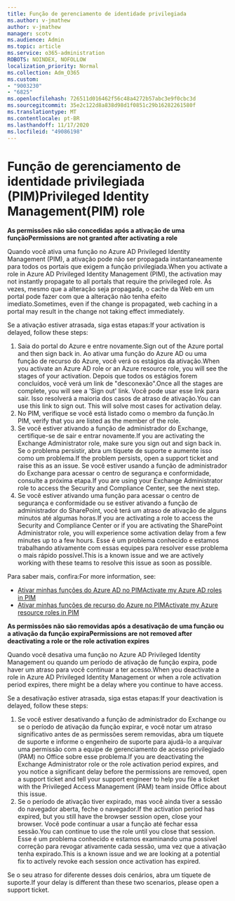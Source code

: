 ```yaml
---
title: Função de gerenciamento de identidade privilegiada
ms.author: v-jmathew
author: v-jmathew
manager: scotv
ms.audience: Admin
ms.topic: article
ms.service: o365-administration
ROBOTS: NOINDEX, NOFOLLOW
localization_priority: Normal
ms.collection: Adm_O365
ms.custom:
- "9003230"
- "6825"
ms.openlocfilehash: 726511d016462f56c48a4272b57abc3e9f0cbc3d
ms.sourcegitcommit: 35e2c122d8a838d98d1f0851c29b16282261580f
ms.translationtype: MT
ms.contentlocale: pt-BR
ms.lasthandoff: 11/17/2020
ms.locfileid: "49086198"
---
```

# <a name="privileged-identity-managementpim-role"></a><span data-ttu-id="81708-102">Função de gerenciamento de identidade privilegiada (PIM)</span><span class="sxs-lookup"><span data-stu-id="81708-102">Privileged Identity Management(PIM) role</span></span>

<span data-ttu-id="81708-103">**As permissões não são concedidas após a ativação de uma função**</span><span class="sxs-lookup"><span data-stu-id="81708-103">**Permissions are not granted after activating a role**</span></span>

<span data-ttu-id="81708-104">Quando você ativa uma função no Azure AD Privileged Identity Management (PIM), a ativação pode não ser propagada instantaneamente para todos os portais que exigem a função privilegiada.</span><span class="sxs-lookup"><span data-stu-id="81708-104">When you activate a role in Azure AD Privileged Identity Management (PIM), the activation may not instantly propagate to all portals that require the privileged role.</span></span> <span data-ttu-id="81708-105">Às vezes, mesmo que a alteração seja propagada, o cache da Web em um portal pode fazer com que a alteração não tenha efeito imediato.</span><span class="sxs-lookup"><span data-stu-id="81708-105">Sometimes, even if the change is propagated, web caching in a portal may result in the change not taking effect immediately.</span></span>

<span data-ttu-id="81708-106">Se a ativação estiver atrasada, siga estas etapas:</span><span class="sxs-lookup"><span data-stu-id="81708-106">If your activation is delayed, follow these steps:</span></span>

1. <span data-ttu-id="81708-107">Saia do portal do Azure e entre novamente.</span><span class="sxs-lookup"><span data-stu-id="81708-107">Sign out of the Azure portal and then sign back in.</span></span> <span data-ttu-id="81708-108">Ao ativar uma função do Azure AD ou uma função de recurso do Azure, você verá os estágios da ativação.</span><span class="sxs-lookup"><span data-stu-id="81708-108">When you activate an Azure AD role or an Azure resource role, you will see the stages of your activation.</span></span> <span data-ttu-id="81708-109">Depois que todos os estágios forem concluídos, você verá um link de "desconexão".</span><span class="sxs-lookup"><span data-stu-id="81708-109">Once all the stages are complete, you will see a 'Sign out' link.</span></span> <span data-ttu-id="81708-110">Você pode usar esse link para sair. Isso resolverá a maioria dos casos de atraso de ativação.</span><span class="sxs-lookup"><span data-stu-id="81708-110">You can use this link to sign out. This will solve most cases for activation delay.</span></span>
2. <span data-ttu-id="81708-111">No PIM, verifique se você está listado como o membro da função.</span><span class="sxs-lookup"><span data-stu-id="81708-111">In PIM, verify that you are listed as the member of the role.</span></span>
3. <span data-ttu-id="81708-112">Se você estiver ativando a função de administrador do Exchange, certifique-se de sair e entrar novamente.</span><span class="sxs-lookup"><span data-stu-id="81708-112">If you are activating the Exchange Administrator role, make sure you sign out and sign back in.</span></span> <span data-ttu-id="81708-113">Se o problema persistir, abra um tíquete de suporte e aumente isso como um problema.</span><span class="sxs-lookup"><span data-stu-id="81708-113">If the problem persists, open a support ticket and raise this as an issue.</span></span> <span data-ttu-id="81708-114">Se você estiver usando a função de administrador do Exchange para acessar o centro de segurança e conformidade, consulte a próxima etapa.</span><span class="sxs-lookup"><span data-stu-id="81708-114">If you are using your Exchange Administrator role to access the Security and Compliance Center, see the next step.</span></span>
4. <span data-ttu-id="81708-115">Se você estiver ativando uma função para acessar o centro de segurança e conformidade ou se estiver ativando a função de administrador do SharePoint, você terá um atraso de ativação de alguns minutos até algumas horas.</span><span class="sxs-lookup"><span data-stu-id="81708-115">If you are activating a role to access the Security and Compliance Center or if you are activating the SharePoint Administrator role, you will experience some activation delay from a few minutes up to a few hours.</span></span> <span data-ttu-id="81708-116">Esse é um problema conhecido e estamos trabalhando ativamente com essas equipes para resolver esse problema o mais rápido possível.</span><span class="sxs-lookup"><span data-stu-id="81708-116">This is a known issue and we are actively working with these teams to resolve this issue as soon as possible.</span></span>

<span data-ttu-id="81708-117">Para saber mais, confira:</span><span class="sxs-lookup"><span data-stu-id="81708-117">For more information, see:</span></span>

- [<span data-ttu-id="81708-118">Ativar minhas funções do Azure AD no PIM</span><span class="sxs-lookup"><span data-stu-id="81708-118">Activate my Azure AD roles in PIM</span></span>](https://docs.microsoft.com/azure/active-directory/privileged-identity-management/pim-how-to-activate-role?WT.mc_id=Portal-Microsoft_Azure_Support "https://docs.microsoft.com/azure/active-directory/privileged-identity-management/pim-how-to-activate-role?wt.mc_id=portal-microsoft_azure_support")
- [<span data-ttu-id="81708-119">Ativar minhas funções de recurso do Azure no PIM</span><span class="sxs-lookup"><span data-stu-id="81708-119">Activate my Azure resource roles in PIM</span></span>](https://docs.microsoft.com/azure/active-directory/privileged-identity-management/pim-resource-roles-activate-your-roles?WT.mc_id=Portal-Microsoft_Azure_Support "https://docs.microsoft.com/azure/active-directory/privileged-identity-management/pim-resource-roles-activate-your-roles?wt.mc_id=portal-microsoft_azure_support")

<span data-ttu-id="81708-120">**As permissões não são removidas após a desativação de uma função ou a ativação da função expira**</span><span class="sxs-lookup"><span data-stu-id="81708-120">**Permissions are not removed after deactivating a role or the role activation expires**</span></span>

<span data-ttu-id="81708-121">Quando você desativa uma função no Azure AD Privileged Identity Management ou quando um período de ativação de função expira, pode haver um atraso para você continuar a ter acesso.</span><span class="sxs-lookup"><span data-stu-id="81708-121">When you deactivate a role in Azure AD Privileged Identity Management or when a role activation period expires, there might be a delay where you continue to have access.</span></span>

<span data-ttu-id="81708-122">Se a desativação estiver atrasada, siga estas etapas:</span><span class="sxs-lookup"><span data-stu-id="81708-122">If your deactivation is delayed, follow these steps:</span></span>

1. <span data-ttu-id="81708-123">Se você estiver desativando a função de administrador do Exchange ou se o período de ativação da função expirar, e você notar um atraso significativo antes de as permissões serem removidas, abra um tíquete de suporte e informe o engenheiro de suporte para ajudá-lo a arquivar uma permissão com a equipe de gerenciamento de acesso privilegiado (PAM) no Office sobre esse problema.</span><span class="sxs-lookup"><span data-stu-id="81708-123">If you are deactivating the Exchange Administrator role or the role activation period expires, and you notice a significant delay before the permissions are removed, open a support ticket and tell your support engineer to help you file a ticket with the Privileged Access Management (PAM) team inside Office about this issue.</span></span>
2. <span data-ttu-id="81708-124">Se o período de ativação tiver expirado, mas você ainda tiver a sessão do navegador aberta, feche o navegador.</span><span class="sxs-lookup"><span data-stu-id="81708-124">If the activation period has expired, but you still have the browser session open, close your browser.</span></span> <span data-ttu-id="81708-125">Você pode continuar a usar a função até fechar essa sessão.</span><span class="sxs-lookup"><span data-stu-id="81708-125">You can continue to use the role until you close that session.</span></span> <span data-ttu-id="81708-126">Esse é um problema conhecido e estamos examinando uma possível correção para revogar ativamente cada sessão, uma vez que a ativação tenha expirado.</span><span class="sxs-lookup"><span data-stu-id="81708-126">This is a known issue and we are looking at a potential fix to actively revoke each session once activation has expired.</span></span>

<span data-ttu-id="81708-127">Se o seu atraso for diferente desses dois cenários, abra um tíquete de suporte.</span><span class="sxs-lookup"><span data-stu-id="81708-127">If your delay is different than these two scenarios, please open a support ticket.</span></span>
